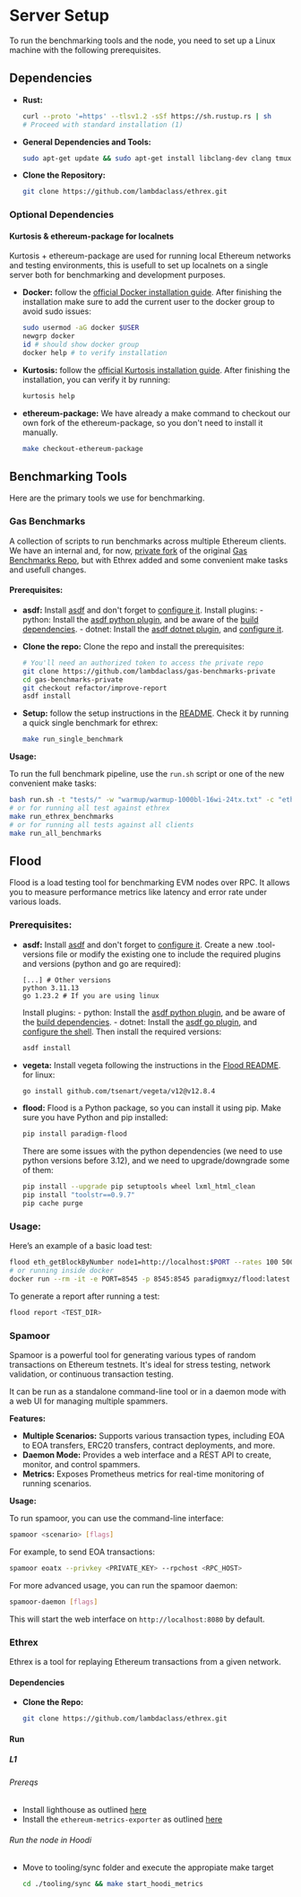 # Server Setup

To run the benchmarking tools and the node, you need to set up a Linux machine with the following prerequisites.

## Dependencies

- **Rust:**
  ```bash
  curl --proto '=https' --tlsv1.2 -sSf https://sh.rustup.rs | sh
  # Proceed with standard installation (1)
  ```

- **General Dependencies and Tools:**
  ```bash
  sudo apt-get update && sudo apt-get install libclang-dev clang tmux rsync linux-perf git pkg-config
  ```

- **Clone the Repository:**
  ```bash
  git clone https://github.com/lambdaclass/ethrex.git
  ```

### Optional Dependencies

#### Kurtosis & ethereum-package for localnets
Kurtosis + ethereum-package are used for running local Ethereum networks and testing environments, this is usefull to set up localnets on a single server both for benchmarking and development purposes.

- **Docker:**
  follow the [official Docker installation guide](https://docs.docker.com/engine/install/).
  After finishing the installation make sure to add the current user to the docker group to avoid sudo issues:
  ```bash
  sudo usermod -aG docker $USER
  newgrp docker
  id # should show docker group
  docker help # to verify installation
  ```

- **Kurtosis:**
  follow the [official Kurtosis installation guide](https://docs.kurtosis.com/install/).
  After finishing the installation, you can verify it by running:  
  ```bash
  kurtosis help
  ```

- **ethereum-package:**
  We have already a make command to checkout our own fork of the ethereum-package, so you don't need to install it manually.
  ```bash
  make checkout-ethereum-package
  ```


## Benchmarking Tools

Here are the primary tools we use for benchmarking.

### Gas Benchmarks

A collection of scripts to run benchmarks across multiple Ethereum clients. We have an internal and, for now, [private fork](https://github.com/lambdaclass/gas-benchmarks-private/) of the original [Gas Benchmarks Repo](https://github.com/NethermindEth/gas-benchmarks), but with Ethrex added and some convenient make tasks and usefull changes.

#### Prerequisites:
- **asdf:**
    Install [asdf](https://asdf-vm.com/guide/getting-started.html) and don't forget to [configure it](https://asdf-vm.com/guide/getting-started.html#_2-configure-asdf).
    Install plugins:
        - python: Install the [asdf python plugin](https://github.com/asdf-community/asdf-python?tab=readme-ov-file#install), and be aware of the [build dependencies](https://github.com/pyenv/pyenv/wiki#suggested-build-environment).
        - dotnet: Install the [asdf dotnet plugin](https://github.com/hensou/asdf-dotnet?tab=readme-ov-file#install), and [configure it](https://github.com/hensou/asdf-dotnet?tab=readme-ov-file#-manutally-updating-global-environment-variables).

- **Clone the repo:**
    Clone the repo and install the prerequisites:
    ```bash
    # You'll need an authorized token to access the private repo
    git clone https://github.com/lambdaclass/gas-benchmarks-private
    cd gas-benchmarks-private
    git checkout refactor/improve-report
    asdf install
    ```

- **Setup:**
    follow the setup instructions in the [README](https://github.com/lambdaclass/gas-benchmarks-private?tab=readme-ov-file#setup).
    Check it by running a quick single benchmark for ethrex:
    ```bash
    make run_single_benchmark
    ```

**Usage:**

To run the full benchmark pipeline, use the `run.sh` script or one of the new convenient make tasks:
```bash
bash run.sh -t "tests/" -w "warmup/warmup-1000bl-16wi-24tx.txt" -c "ethrex, nethermind,geth,reth" -r 8
# or for running all test against ethrex
make run_ethrex_benchmarks
# or for running all tests against all clients
make run_all_benchmarks
```

## Flood

Flood is a load testing tool for benchmarking EVM nodes over RPC. It allows you to measure performance metrics like latency and error rate under various loads.

### Prerequisites:
- **asdf:**
    Install [asdf](https://asdf-vm.com/guide/getting-started.html) and don't forget to [configure it](https://asdf-vm.com/guide/getting-started.html#_2-configure-asdf).
    Create a new .tool-versions file or modify the existing one to include the required plugins and versions (python and go are required):
    ```plaintext
    [...] # Other versions
    python 3.11.13
    go 1.23.2 # If you are using linux
    ```
    Install plugins:
        - python: Install the [asdf python plugin](https://github.com/asdf-community/asdf-python?tab=readme-ov-file#install), and be aware of the [build dependencies](https://github.com/pyenv/pyenv/wiki#suggested-build-environment).
        - dotnet: Install the [asdf go plugin](https://github.com/asdf-community/asdf-golang?tab=readme-ov-file#install), and [configure the shell](https://github.com/asdf-community/asdf-golang?tab=readme-ov-file#use).
    Then install the required versions:
    ```bash
    asdf install
    ```
- **vegeta:**
    Install vegeta following the instructions in the [Flood README](https://github.com/paradigmxyz/flood?tab=readme-ov-file#prerequisites). for linux:
    ```bash
    go install github.com/tsenart/vegeta/v12@v12.8.4
    ```

- **flood:**
    Flood is a Python package, so you can install it using pip. Make sure you have Python and pip installed:
    ```bash
    pip install paradigm-flood
    ```
    There are some issues with the python dependencies (we need to use python versions before 3.12), and we need to upgrade/downgrade some of them:
    ```bash
    pip install --upgrade pip setuptools wheel lxml_html_clean
    pip install "toolstr==0.9.7"
    pip cache purge
    ```

### Usage:

Here’s an example of a basic load test:
```bash
flood eth_getBlockByNumber node1=http://localhost:$PORT --rates 100 500 1000 5000 10000 20000 30000 40000 50000 --duration 30 --output  <TEST_DIR>
# or running inside docker
docker run --rm -it -e PORT=8545 -p 8545:8545 paradigmxyz/flood:latest flood eth_getBlockByNumber node1=http://localhost:$PORT --rates 100 500 1000 5000 10000 20000 30000 40000 50000 --duration 30 --output  <TEST_DIR>
```

To generate a report after running a test:
```bash
flood report <TEST_DIR>
```

### Spamoor

Spamoor is a powerful tool for generating various types of random transactions on Ethereum testnets. It's ideal for stress testing, network validation, or continuous transaction testing.

It can be run as a standalone command-line tool or in a daemon mode with a web UI for managing multiple spammers.

**Features:**

- **Multiple Scenarios:** Supports various transaction types, including EOA to EOA transfers, ERC20 transfers, contract deployments, and more.
- **Daemon Mode:** Provides a web interface and a REST API to create, monitor, and control spammers.
- **Metrics:** Exposes Prometheus metrics for real-time monitoring of running scenarios.

**Usage:**

To run spamoor, you can use the command-line interface:

```bash
spamoor <scenario> [flags]
```

For example, to send EOA transactions:

```bash
spamoor eoatx --privkey <PRIVATE_KEY> --rpchost <RPC_HOST>
```

For more advanced usage, you can run the spamoor daemon:

```bash
spamoor-daemon [flags]
```

This will start the web interface on `http://localhost:8080` by default.



### Ethrex

Ethrex is a tool for replaying Ethereum transactions from a given network.

#### Dependencies

- **Clone the Repo:**
  ```bash
  git clone https://github.com/lambdaclass/ethrex.git
  ```

#### Run

##### L1

###### Prereqs
- Install lighthouse as outlined [here](https://lighthouse-book.sigmaprime.io/installation.html)
- Install the `ethereum-metrics-exporter` as outlined [here](https://github.com/ethpandaops/ethereum-metrics-exporter?tab=readme-ov-file#standalone)

###### Run the node in Hoodi
- Move to tooling/sync folder and execute the appropiate make target
    ```bash
    cd ./tooling/sync && make start_hoodi_metrics
    ```
